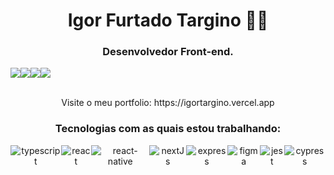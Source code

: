 <h1 align="center";>Igor Furtado Targino 👨‍💻</h1> 

<h3 align="center";>Desenvolvedor Front-end.</h3>

<div style="display: flex; flex_rap:no-wrap; flex-direction: row;" align="center">
<a href="https://www.linkedin.com/in/igorfurtado/" target="_blank"><img src="https://img.shields.io/badge/LinkedIn-0077B5?style=for-the-badge&logo=linkedin&logoColor=white" target="_blank"></a>  
<a href="https://bit.ly/3wkXIQW" target="_blank"><img src="https://img.shields.io/badge/WhatsApp-25D366?style=for-the-badge&logo=whatsapp&logoColor=white" target="_blank"></a>  
<a href="https://www.instagram.com/igorfurtado_/" target="_blank"><img src="https://img.shields.io/badge/Instagram-E4405F?style=for-the-badge&logo=instagram&logoColor=white" target="_blank"></a>
<a href="mailto:igorfurtadot@gmail.com/" target="_blank"><img src="https://img.shields.io/badge/Gmail-D14836?style=for-the-badge&logo=gmail&logoColor=white" target="_blank"></a>
</div></br>


<p align="center">Visite o meu portfolio: https://igortargino.vercel.app</p>


 <h3 align="center";>Tecnologias com as quais estou trabalhando:</h3>

 <div style="display: flex; flex_rap:no-wrap; flex-direction: row;" align="center">
   <img align="center" alt="typescript" src="https://img.shields.io/badge/TypeScript-007ACC?style=for-the-badge&logo=typescript&logoColor=white">
   <img align="center" alt="react" src="https://img.shields.io/badge/React-20232A?style=for-the-badge&logo=react&logoColor=61DAFB">
  <img align="center" alt="react-native" src="https://img.shields.io/badge/React_Native-20232A?style=for-the-badge&logo=react&logoColor=61DAFB">
    <img align="center" alt="nextJs" src="https://img.shields.io/badge/Next-black?style=for-the-badge&logo=next.js&logoColor=white">
   <img align="center" alt="express" src="https://img.shields.io/badge/Express.js-404D59?style=for-the-badge">
   <img align="center" alt="figma" src="https://img.shields.io/badge/Figma-F24E1E?style=for-the-badge&logo=figma&logoColor=white">
  <img align="center" alt="jest" src="https://img.shields.io/badge/Jest-323330?style=for-the-badge&logo=Jest&logoColor=white">
   <img align="center" alt="cypress" src="https://img.shields.io/badge/-cypress-%23E5E5E5?style=for-the-badge&logo=cypress&logoColor=058a5e">
</div><br/>
 
